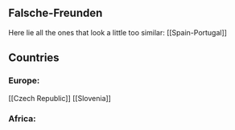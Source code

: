## Falsche-Freunden 
Here lie all the ones that look a little too similar:
[[Spain-Portugal]]


## Countries 
### Europe: 
[[Czech Republic]] 
[[Slovenia]]


### Africa:

